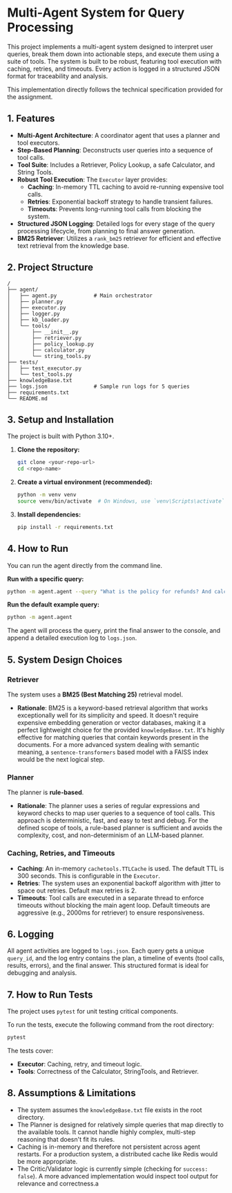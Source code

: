 # Multi-Agent System for Query Processing

This project implements a multi-agent system designed to interpret user queries, break them down into actionable steps, and execute them using a suite of tools. The system is built to be robust, featuring tool execution with caching, retries, and timeouts. Every action is logged in a structured JSON format for traceability and analysis.

This implementation directly follows the technical specification provided for the assignment.

## 1. Features

* **Multi-Agent Architecture**: A coordinator agent that uses a planner and tool executors.
* **Step-Based Planning**: Deconstructs user queries into a sequence of tool calls.
* **Tool Suite**: Includes a Retriever, Policy Lookup, a safe Calculator, and String Tools.
* **Robust Tool Execution**: The `Executor` layer provides:
  * **Caching**: In-memory TTL caching to avoid re-running expensive tool calls.
  * **Retries**: Exponential backoff strategy to handle transient failures.
  * **Timeouts**: Prevents long-running tool calls from blocking the system.
* **Structured JSON Logging**: Detailed logs for every stage of the query processing lifecycle, from planning to final answer generation.
* **BM25 Retriever**: Utilizes a `rank_bm25` retriever for efficient and effective text retrieval from the knowledge base.

## 2. Project Structure

```
/
├── agent/
│   ├── agent.py            # Main orchestrator
│   ├── planner.py
│   ├── executor.py
│   ├── logger.py
│   ├── kb_loader.py
│   └── tools/
│       ├── __init__.py
│       ├── retriever.py
│       ├── policy_lookup.py
│       ├── calculator.py
│       └── string_tools.py
├── tests/
│   ├── test_executor.py
│   └── test_tools.py
├── knowledgeBase.txt
├── logs.json               # Sample run logs for 5 queries
├── requirements.txt
└── README.md
```

## 3. Setup and Installation

The project is built with Python 3.10+.

1.  **Clone the repository:**
    ```bash
    git clone <your-repo-url>
    cd <repo-name>
    ```

2.  **Create a virtual environment (recommended):**
    ```bash
    python -m venv venv
    source venv/bin/activate  # On Windows, use `venv\Scripts\activate`
    ```

3.  **Install dependencies:**
    ```bash
    pip install -r requirements.txt
    ```

## 4. How to Run

You can run the agent directly from the command line.

**Run with a specific query:**
```bash
python -m agent.agent --query "What is the policy for refunds? And calculate 10% of 2450."
```

**Run the default example query:**
```bash
python -m agent.agent
```

The agent will process the query, print the final answer to the console, and append a detailed execution log to `logs.json`.

## 5. System Design Choices

### Retriever
The system uses a **BM25 (Best Matching 25)** retrieval model.

* **Rationale**: BM25 is a keyword-based retrieval algorithm that works exceptionally well for its simplicity and speed. It doesn't require expensive embedding generation or vector databases, making it a perfect lightweight choice for the provided `knowledgeBase.txt`. It's highly effective for matching queries that contain keywords present in the documents. For a more advanced system dealing with semantic meaning, a `sentence-transformers` based model with a FAISS index would be the next logical step.

### Planner
The planner is **rule-based**.

* **Rationale**: The planner uses a series of regular expressions and keyword checks to map user queries to a sequence of tool calls. This approach is deterministic, fast, and easy to test and debug. For the defined scope of tools, a rule-based planner is sufficient and avoids the complexity, cost, and non-determinism of an LLM-based planner.

### Caching, Retries, and Timeouts

-   **Caching**: An in-memory `cachetools.TTLCache` is used. The default TTL is 300 seconds. This is configurable in the `Executor`.
-   **Retries**: The system uses an exponential backoff algorithm with jitter to space out retries. Default max retries is 2.
-   **Timeouts**: Tool calls are executed in a separate thread to enforce timeouts without blocking the main agent loop. Default timeouts are aggressive (e.g., 2000ms for retriever) to ensure responsiveness.

## 6. Logging

All agent activities are logged to `logs.json`. Each query gets a unique `query_id`, and the log entry contains the plan, a timeline of events (tool calls, results, errors), and the final answer. This structured format is ideal for debugging and analysis.

## 7. How to Run Tests

The project uses `pytest` for unit testing critical components.

To run the tests, execute the following command from the root directory:
```bash
pytest
```

The tests cover:
-   **Executor**: Caching, retry, and timeout logic.
-   **Tools**: Correctness of the Calculator, StringTools, and Retriever.

## 8. Assumptions & Limitations

-   The system assumes the `knowledgeBase.txt` file exists in the root directory.
-   The Planner is designed for relatively simple queries that map directly to the available tools. It cannot handle highly complex, multi-step reasoning that doesn't fit its rules.
-   Caching is in-memory and therefore not persistent across agent restarts. For a production system, a distributed cache like Redis would be more appropriate.
-   The Critic/Validator logic is currently simple (checking for `success: false`). A more advanced implementation would inspect tool output for relevance and correctness.a